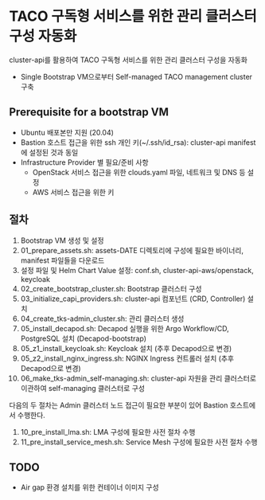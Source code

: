 # TACO 구독형 서비스를 위한 관리 클러스터 구성 자동화

cluster-api를 활용하여 TACO 구독형 서비스를 위한 관리 클러스터 구성을 자동화
* Single Bootstrap VM으로부터 Self-managed TACO management cluster 구축

## Prerequisite for a bootstrap VM
* Ubuntu 배포본만 지원 (20.04)
* Bastion 호스트 접근을 위한 ssh 개인 키(~/.ssh/id_rsa): cluster-api manifest에 설정된 것과 동일
* Infrastructure Provider 별 필요/준비 사항
  * OpenStack 서비스 접근을 위한 clouds.yaml 파일, 네트워크 및 DNS 등 설정
  * AWS 서비스 접근을 위한 키

## 절차
1. Bootstrap VM 생성 및 설정
1. 01_prepare_assets.sh: assets-DATE 디렉토리에 구성에 필요한 바이너리, manifest 파일들을 다운로드
1. 설정 파일 및 Helm Chart Value 설정: conf.sh, cluster-api-aws/openstack, keycloak
1. 02_create_bootstrap_cluster.sh: Bootstrap 클러스터 구성
1. 03_initialize_capi_providers.sh: cluster-api 컴포넌트 (CRD, Controller) 설치
1. 04_create_tks-admin_cluster.sh: 관리 클러스터 생성
1. 05_install_decapod.sh: Decapod 실행을 위한 Argo Workflow/CD, PostgreSQL 설치 (Decapod-bootstrap)
1. 05_z1_install_keycloak.sh: Keycloak 설치 (추후 Decapod으로 변경)
1. 05_z2_install_nginx_ingress.sh: NGINX Ingress 컨트롤러 설치 (추후 Decapod으로 변경)
1. 06_make_tks-admin_self-managing.sh: cluster-api 자원을 관리 클러스터로 이관하여 self-managing 클러스터로 구성

다음의 두 절차는 Admin 클러스터 노드 접근이 필요한 부분이 있어 Bastion 호스트에서 수행한다.
1. 10_pre_install_lma.sh: LMA 구성에 필요한 사전 절차 수행
1. 11_pre_install_service_mesh.sh: Service Mesh 구성에 필요한 사전 절차 수행

## TODO
* Air gap 환경 설치를 위한 컨테이너 이미지 구성

